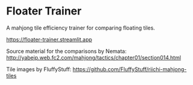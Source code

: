 # Floater Trainer

A mahjong tile efficiency trainer for comparing floating tiles.

https://floater-trainer.streamlit.app

Source material for the comparisons by Nemata: http://yabejp.web.fc2.com/mahjong/tactics/chapter01/section014.html

Tile images by FluffyStuff: https://github.com/FluffyStuff/riichi-mahjong-tiles
